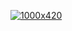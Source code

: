[![1000x420](https://user-images.githubusercontent.com/438920/84861219-66036b00-b025-11ea-956b-0b5e009e0d78.gif "ajdeguzman")](https://github.com/ajdeguzman)
